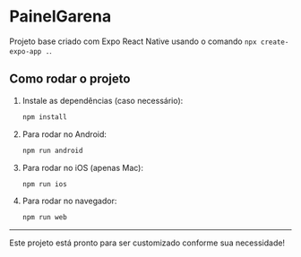 # PainelGarena

Projeto base criado com Expo React Native usando o comando `npx create-expo-app .`.

## Como rodar o projeto

1. Instale as dependências (caso necessário):
   ```sh
   npm install
   ```
2. Para rodar no Android:
   ```sh
   npm run android
   ```
3. Para rodar no iOS (apenas Mac):
   ```sh
   npm run ios
   ```
4. Para rodar no navegador:
   ```sh
   npm run web
   ```

---

Este projeto está pronto para ser customizado conforme sua necessidade!
